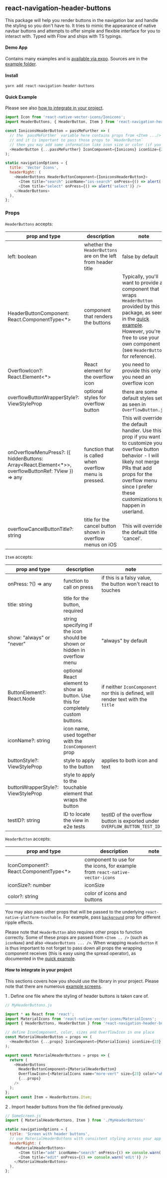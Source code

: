 ## react-navigation-header-buttons

This package will help you render buttons in the navigation bar and handle the styling so you don't have to. It tries to mimic the appearance of native navbar buttons and attempts to offer simple and flexible interface for you to interact with. Typed with Flow and ships with TS typings.

#### Demo App

Contains many examples and is [available via expo](https://expo.io/@vonovak/navbar-buttons-demo). Sources are in the [example folder](https://github.com/vonovak/react-navigation-header-buttons/tree/master/example/navbar-buttons-demo).

#### Install

`yarn add react-navigation-header-buttons`

#### Quick Example

Please see also [how to integrate in your project](#how-to-integrate-in-your-project).

```js
import Icon from 'react-native-vector-icons/Ionicons';
import HeaderButtons, { HeaderButton, Item } from 'react-navigation-header-buttons';

const IoniconsHeaderButton = passMeFurther => (
  // the `passMeFurther` variable here contains props from <Item .../> as well as <HeaderButtons ... />
  // and it is important to pass those props to `HeaderButton`
  // then you may add some information like icon size or color (if you use icons)
  <HeaderButton {...passMeFurther} IconComponent={Ionicons} iconSize={23} color="blue" />
);

static navigationOptions = {
  title: 'Vector Icons',
  headerRight: (
    <HeaderButtons HeaderButtonComponent={IoniconsHeaderButton}>
      <Item title="search" iconName="ios-search" onPress={() => alert('search')} />
      <Item title="select" onPress={() => alert('select')} />
    </HeaderButtons>
  ),
};
```

### Props

`HeaderButtons` accepts:

| prop and type                                                                                        | description                                                   | note                                                                                                                                                                                                                                       |
| ---------------------------------------------------------------------------------------------------- | ------------------------------------------------------------- | ------------------------------------------------------------------------------------------------------------------------------------------------------------------------------------------------------------------------------------------ |
| left: boolean                                                                                        | whether the `HeaderButtons` are on the left from header title | false by default                                                                                                                                                                                                                           |
| HeaderButtonComponent: React.ComponentType<\*>                                                       | component that renders the buttons                            | Typically, you'll want to provide a component that wraps `HeaderButton` provided by this package, as seen in the [quick example](#quick-example). However, you're free to use your own component (see `HeaderButton` for reference).       |
| OverflowIcon?: React.Element<\*>                                                                     | React element for the overflow icon                           | you need to provide this only if you need an overflow icon                                                                                                                                                                                 |
| overflowButtonWrapperStyle?: ViewStyleProp                                                           | optional styles for overflow button                           | there are some default styles set, as seen in `OverflowButton.js`                                                                                                                                                                          |
| onOverflowMenuPress?: ({ hiddenButtons: Array<React.Element<\*>>, overflowButtonRef: ?View }) => any | function that is called when overflow menu is pressed.        | This will override the default handler. Use this prop if you want to customize your overflow button behavior - I will likely not merge PRs that add props for the overflow menu since I prefer these customizations to happen in userland. |
| overflowCancelButtonTitle?: string                                                                   | title for the cancel button shown in overflow menus on iOS    | This will override the default title 'cancel'.

`Item` accepts:

| prop and type                      | description                                                                       | note                                                                              |
| ---------------------------------- | --------------------------------------------------------------------------------- | --------------------------------------------------------------------------------- |
| onPress: ?() => any                | function to call on press                                                         | if this is a falsy value, the button won't react to touches                       |
| title: string                      | title for the button, required                                                    |                                                                                   |
| show: "always" or "never"          | string specifying if the icon should be shown or hidden in overflow menu          | "always" by default                                                               |
| ButtonElement?: React.Node         | optional React element to show as button. Use this for completely custom buttons. | if neither `IconComponent` nor this is defined, will render text with the `title` |
| iconName?: string                  | icon name, used together with the `IconComponent` prop                            |                                                                                   |
| buttonStyle?: ViewStyleProp        | style to apply to the button                                                      | applies to both icon and text                                                     |
| buttonWrapperStyle?: ViewStyleProp | style to apply to the touchable element that wraps the button                     |                                                                                   |
| testID?: string                    | ID to locate the view in e2e tests                                                | testID of the overflow button is exported under `OVERFLOW_BUTTON_TEST_ID`         |

`HeaderButton` accepts:

| prop and type                           | description                                                                  | note |
| --------------------------------------- | ---------------------------------------------------------------------------- | ---- |
| IconComponent?: React.ComponentType<\*> | component to use for the icons, for example from `react-native-vector-icons` |      |
| iconSize?: number                       | iconSize                                                                     |      |
| color?: string                          | color of icons and buttons                                                   |      |

You may also pass other props that will be passed to the underlying `react-native-platform-touchable`. For example, pass [`background`](https://github.com/react-community/react-native-platform-touchable#additional-props-used-by-touchablenativefeedback--default-android) prop for different ripple effects.

Please note that `HeaderButton` also requires other props to function correctly. Some of these props are passed from `<Item .. />` (such as `iconName`) and also `<HeaderButtons ... />`. When wrapping `HeaderButton` it is thus important to not forget to pass down all props the wrapping component receives (this is easy using the spread operator), as documented in the [quick example](#quick-example).

#### How to integrate in your project

This sections covers how you should use the library in your project. Please note that there are numerous [example screens](https://github.com/vonovak/react-navigation-header-buttons/tree/master/example/navbar-buttons-demo/screens).

1 . Define one file where the styling of header buttons is taken care of.

```js
// MyHeaderButtons.js

import * as React from 'react';
import MaterialIcons from 'react-native-vector-icons/MaterialIcons';
import { HeaderButtons, HeaderButton } from 'react-navigation-header-buttons';

// define IconComponent, color, sizes and OverflowIcon in one place
const MaterialHeaderButton = props => (
  <HeaderButton {...props} IconComponent={MaterialIcons} iconSize={23} color="blue" />
);

export const MaterialHeaderButtons = props => {
  return (
    <HeaderButtons
      HeaderButtonComponent={MaterialHeaderButton}
      OverflowIcon={<MaterialIcons name="more-vert" size={23} color="white" />}
      {...props}
    />
  );
};
export const Item = HeaderButtons.Item;
```

2 . Import header buttons from the file defined previously.

```js
// SomeScreen.js
import { MaterialHeaderButtons, Item } from './MyHeaderButtons'

static navigationOptions = {
  title: 'Screen with header buttons',
  // use MaterialHeaderButtons with consistent styling across your app
  headerRight: (
    <MaterialHeaderButtons>
      <Item title="add" iconName="search" onPress={() => console.warn('add')} />
      <Item title="edit" onPress={() => console.warn('edit')} />
    </MaterialHeaderButtons>
  ),
};
```
